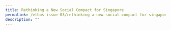 ```yaml
---
title: Rethinking a New Social Compact for Singapore
permalink: /ethos-issue-03/rethinking-a-new-social-compact-for-singapore/
description: ""
---
```

